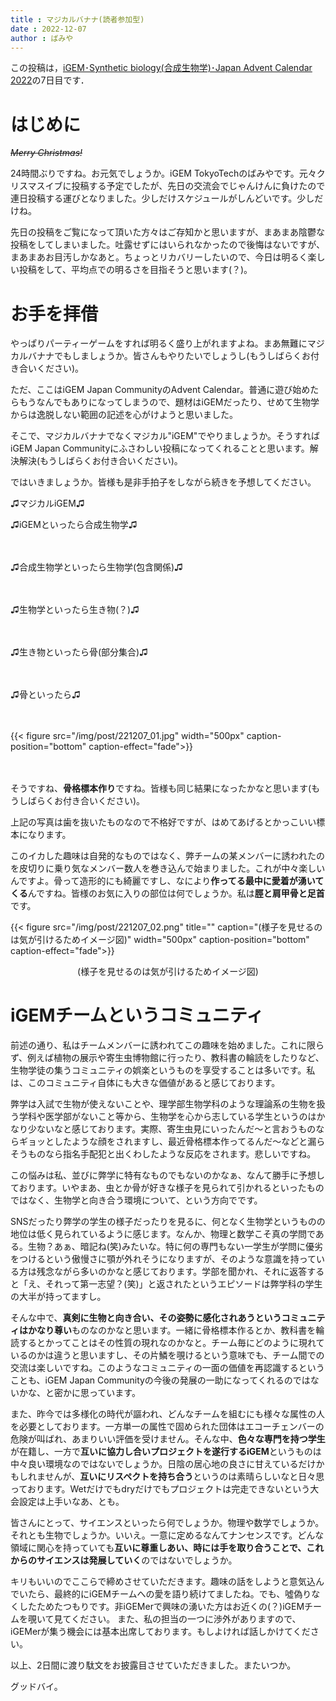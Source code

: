 ```yaml
---
title : マジカルバナナ(読者参加型)
date : 2022-12-07
author : ばみや
---
```


この投稿は，[iGEM･Synthetic biology(合成生物学)･Japan Advent Calendar 2022](https://adventar.org/calendars/7510)の7日目です．

# はじめに
~~_Merry Christmas!_~~

24時間ぶりですね。お元気でしょうか。iGEM TokyoTechのばみやです。元々クリスマスイブに投稿する予定でしたが、先日の交流会でじゃんけんに負けたので連日投稿する運びとなりました。少しだけスケジュールがしんどいです。少しだけね。

先日の投稿をご覧になって頂いた方々はご存知かと思いますが、まあまあ陰鬱な投稿をしてしまいました。吐露せずにはいられなかったので後悔はないですが、まあまあお目汚しかなあと。ちょっとリカバリーしたいので、今日は明るく楽しい投稿をして、平均点での明るさを目指そうと思います(？)。

<!--more-->


# お手を拝借
やっぱりパーティーゲームをすれば明るく盛り上がれますよね。まあ無難にマジカルバナナでもしましょうか。皆さんもやりたいでしょうし(もうしばらくお付き合いください)。

ただ、ここはiGEM Japan CommunityのAdvent Calendar。普通に遊び始めたらもうなんでもありになってしまうので、題材はiGEMだったり、せめて生物学からは逸脱しない範囲の記述を心がけようと思いました。

そこで、マジカルバナナでなくマジカル"iGEM"でやりましょうか。そうすればiGEM Japan Communityにふさわしい投稿になってくれることと思います。解決解決(もうしばらくお付き合いください)。

ではいきましょうか。皆様も是非手拍子をしながら続きを予想してください。


♫マジカルiGEM♫
&nbsp;
&nbsp;
&nbsp;


♫iGEMといったら合成生物学♫
<br><br><br>

♫合成生物学といったら生物学(包含関係)♫
<br><br><br>

♫生物学といったら生き物(？)♫
<br><br><br>

♫生き物といったら骨(部分集合)♫
<br><br><br>

♫骨といったら♫
<br><br><br>

{{< figure src="/img/post/221207_01.jpg" width="500px" caption-position="bottom" caption-effect="fade">}}
<br><br><br>

そうですね、**骨格標本作り**ですね。皆様も同じ結果になったかなと思います(もうしばらくお付き合いください)。

上記の写真は歯を抜いたものなので不格好ですが、はめてあげるとかっこいい標本になります。

このイカした趣味は自発的なものではなく、弊チームの某メンバーに誘われたのを皮切りに乗り気なメンバー数人を巻き込んで始まりました。これが中々楽しいんですよ。骨って造形的にも綺麗ですし、なにより**作ってる最中に愛着が湧いてくる**んですね。皆様のお気に入りの部位は何でしょうか。私は**脛と肩甲骨と足首**です。


{{< figure src="/img/post/221207_02.png" title="" caption="(様子を見せるのは気が引けるためイメージ図)" width="500px" caption-position="bottom" caption-effect="fade">}}
<div style="text-align: center;">
(様子を見せるのは気が引けるためイメージ図)
</div>

# iGEMチームというコミュニティ
前述の通り、私はチームメンバーに誘われてこの趣味を始めました。これに限らず、例えば植物の展示や寄生虫博物館に行ったり、教科書の輪読をしたりなど、生物学徒の集うコミュニティの娯楽というものを享受することは多いです。私は、このコミュニティ自体にも大きな価値があると感じております。

弊学は入試で生物が使えないことや、理学部生物学科のような理論系の生物を扱う学科や医学部がないこと等から、生物学を心から志している学生というのはかなり少ないなと感じております。実際、寄生虫見にいったんだ～と言おうものならギョッとしたような顔をされますし、最近骨格標本作ってるんだ～などと漏らそうものなら指名手配犯と出くわしたような反応をされます。悲しいですね。

この悩みは私、並びに弊学に特有なものでもないのかなぁ、なんて勝手に予想しております。いやまあ、虫とか骨が好きな様子を見られて引かれるといったものではなく、生物学と向き合う環境について、という方向でです。

SNSだったり弊学の学生の様子だったりを見るに、何となく生物学というものの地位は低く見られているように感じます。なんか、物理と数学こそ真の学問である。生物？あぁ、暗記ね(笑)みたいな。特に何の専門もない一学生が学問に優劣をつけるという傲慢さに顎が外れそうになりますが、そのような意識を持っている方は残念ながら多いのかなと感じております。学部を聞かれ、それに返答すると「え、それって第一志望？(笑)」と返されたというエピソードは弊学科の学生の大半が持ってますし。

そんな中で、**真剣に生物と向き合い、その姿勢に感化されあうというコミュニティはかなり尊い**ものなのかなと思います。一緒に骨格標本作るとか、教科書を輪読するとかってことはその性質の現れなのかなと。チーム毎にどのように現れているのかは違うと思いますし、その片鱗を覗けるという意味でも、チーム間での交流は楽しいですね。このようなコミュニティの一面の価値を再認識するということも、iGEM Japan Communityの今後の発展の一助になってくれるのではないかな、と密かに思っています。

また、昨今では多様化の時代が謳われ、どんなチームを組むにも様々な属性の人を必要としております。一方単一の属性で固められた団体はエコーチェンバーの危険が叫ばれ、あまりいい評価を受けません。そんな中、**色々な専門を持つ学生**が在籍し、一方で**互いに協力し合いプロジェクトを遂行するiGEM**というものは中々良い環境なのではないでしょうか。日陰の居心地の良さに甘えているだけかもしれませんが、**互いにリスペクトを持ち合う**というのは素晴らしいなと日々思っております。Wetだけでもdryだけでもプロジェクトは完走できないという大会設定は上手いなあ、とも。

皆さんにとって、サイエンスといったら何でしょうか。物理や数学でしょうか。それとも生物でしょうか。いいえ。一意に定めるなんてナンセンスです。どんな領域に関心を持っていても**互いに尊重しあい、時には手を取り合うことで、これからのサイエンスは発展していく**のではないでしょうか。

キリもいいのでここらで締めさせていただきます。趣味の話をしようと意気込んでいたら、最終的にiGEMチームへの愛を語り続けてましたね。でも、噓偽りなくしたためたつもりです。非iGEMerで興味の湧いた方はお近くの(？)iGEMチームを覗いて見てください。
また、私の担当の一つに渉外がありますので、iGEMerが集う機会には基本出席しております。もしよければ話しかけてください。

以上、2日間に渡り駄文をお披露目させていただきました。またいつか。

グッドバイ。
